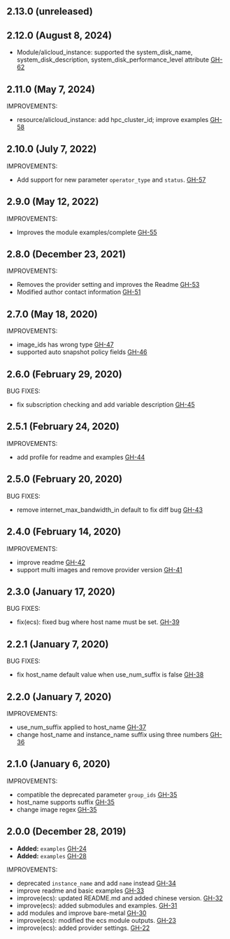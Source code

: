 ## 2.13.0 (unreleased)
## 2.12.0 (August 8, 2024)

- Module/alicloud_instance: supported the system_disk_name, system_disk_description, system_disk_performance_level attribute [GH-62](https://github.com/alibabacloud-automation/terraform-alicloud-ecs-instance/pull/62)


## 2.11.0 (May 7, 2024)

IMPROVEMENTS: 

- resource/alicloud_instance: add hpc_cluster_id; improve examples [GH-58](https://github.com/alibabacloud-automation/terraform-alicloud-ecs-instance/pull/58)

## 2.10.0 (July 7, 2022)

IMPROVEMENTS: 

- Add support for new parameter `operator_type` and `status`. [GH-57](https://github.com/terraform-alicloud-modules/terraform-alicloud-ecs-instance/pull/57)

## 2.9.0 (May 12, 2022)

IMPROVEMENTS: 

- Improves the module examples/complete [GH-55](https://github.com/alibabacloud-automation/terraform-alicloud-ecs-instance/pull/55)


## 2.8.0 (December 23, 2021)

IMPROVEMENTS: 

- Removes the provider setting and improves the Readme [GH-53](https://github.com/terraform-alicloud-modules/terraform-alicloud-ecs-instance/pull/53)
- Modified author contact information [GH-51](https://github.com/terraform-alicloud-modules/terraform-alicloud-ecs-instance/pull/51)

## 2.7.0 (May 18, 2020)

IMPROVEMENTS:

- image_ids has wrong type [GH-47](https://github.com/terraform-alicloud-modules/terraform-alicloud-ecs-instance/pull/47)
- supported auto snapshot policy fields [GH-46](https://github.com/terraform-alicloud-modules/terraform-alicloud-ecs-instance/pull/46)

## 2.6.0 (February 29, 2020)

BUG FIXES:

- fix subscription checking and add variable description [GH-45](https://github.com/terraform-alicloud-modules/terraform-alicloud-ecs-instance/pull/45)

## 2.5.1 (February 24, 2020)

IMPROVEMENTS:

- add profile for readme and examples [GH-44](https://github.com/terraform-alicloud-modules/terraform-alicloud-ecs-instance/pull/44)

## 2.5.0 (February 20, 2020)

BUG FIXES:

- remove internet_max_bandwidth_in default to fix diff bug [GH-43](https://github.com/terraform-alicloud-modules/terraform-alicloud-ecs-instance/pull/43)

## 2.4.0 (February 14, 2020)

IMPROVEMENTS:

- improve readme [GH-42](https://github.com/terraform-alicloud-modules/terraform-alicloud-ecs-instance/pull/42)
- support multi images and remove provider version [GH-41](https://github.com/terraform-alicloud-modules/terraform-alicloud-ecs-instance/pull/41)

## 2.3.0 (January 17, 2020)

BUG FIXES:

- fix(ecs): fixed bug where host name must be set. [GH-39](https://github.com/terraform-alicloud-modules/terraform-alicloud-ecs-instance/pull/39)

## 2.2.1 (January 7, 2020)

BUG FIXES:

- fix host_name default value when use_num_suffix is false [GH-38](https://github.com/terraform-alicloud-modules/terraform-alicloud-ecs-instance/pull/38)

## 2.2.0 (January 7, 2020)

IMPROVEMENTS:

- use_num_suffix applied to host_name [GH-37](https://github.com/terraform-alicloud-modules/terraform-alicloud-ecs-instance/pull/37)
- change host_name and instance_name suffix using three numbers [GH-36](https://github.com/terraform-alicloud-modules/terraform-alicloud-ecs-instance/pull/36)

## 2.1.0 (January 6, 2020)

IMPROVEMENTS:

- compatible the deprecated parameter `group_ids` [GH-35](https://github.com/terraform-alicloud-modules/terraform-alicloud-ecs-instance/pull/35)
- host_name supports suffix [GH-35](https://github.com/terraform-alicloud-modules/terraform-alicloud-ecs-instance/pull/35)
- change image regex [GH-35](https://github.com/terraform-alicloud-modules/terraform-alicloud-ecs-instance/pull/35)

## 2.0.0 (December 28, 2019)

- **Added:** `examples` [GH-24](https://github.com/terraform-alicloud-modules/terraform-alicloud-ecs-instance/pull/24)
- **Added:** `examples` [GH-28](https://github.com/terraform-alicloud-modules/terraform-alicloud-ecs-instance/pull/28)

IMPROVEMENTS:

- deprecated `instance_name` and add `name` instead [GH-34](https://github.com/terraform-alicloud-modules/terraform-alicloud-ecs-instance/pull/34)
- improve readme and basic examples [GH-33](https://github.com/terraform-alicloud-modules/terraform-alicloud-ecs-instance/pull/33)
- improve(ecs): updated README.md and added chinese version. [GH-32](https://github.com/terraform-alicloud-modules/terraform-alicloud-ecs-instance/pull/32)
- improve(ecs): added submodules and examples. [GH-31](https://github.com/terraform-alicloud-modules/terraform-alicloud-ecs-instance/pull/31)
- add modules and improve bare-metal [GH-30](https://github.com/terraform-alicloud-modules/terraform-alicloud-ecs-instance/pull/30)
- improve(ecs): modified the ecs module outputs. [GH-23](https://github.com/terraform-alicloud-modules/terraform-alicloud-ecs-instance/pull/23)
- improve(ecs): added provider settings. [GH-22](https://github.com/terraform-alicloud-modules/terraform-alicloud-ecs-instance/pull/22)
